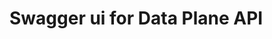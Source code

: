 # Swagger ui for Data Plane API

<swagger-ui src="https://raw.githubusercontent.com/kserve/kserve/master/docs/predict-api/v2/rest_predict_v2.yaml"/>